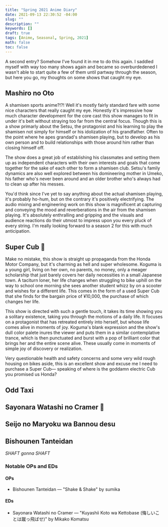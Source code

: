 ```yaml
---
title: "Spring 2021 Anime Diary"
date: 2021-09-13 22:30:52 -04:00
slug: ""
description: ""
keywords: []
draft: true
tags: [Anime, Seasonal, Spring, 2021]
math: false
toc: false
---
```

A second entry? Somehow I've found it in me to do this again. I saddled myself with way too many shows again and became so overburdedened I wasn't able to start quite a few of them until partway through the season, but here you go, my thoughts on some shows that caught my eye.

<!--more-->

## Mashiro no Oto

A shamisen sports anime?!?! Well it's mostly fairly standard fare with some nice characters that really caught my eye. Honestly it's impressive how much character development for the core cast this show manages to fit in under it's belt without straying too far from the central focus. Though this is a show primarly about the Setsu, the protagonist and his learning to play the shamisen not simply for himself or his idolization of his grandfather. Often to the point where he apes grandad's shamisen playing, but to develop as his own person and to build relationships with those around him rather than closing himself off.

The show does a great job of establishing his classmates and setting them up as independent characters with their own interests and goals that come together for the sake of each other to form a shamisen club. Setsu's family dynamics are also well explored between his domineering mother in Umeko, his father who's never been around and an older brother who's always had to clean up after his messes.

You'd think since I've yet to say anything about the actual shamisen playing, it's probably ho-hum, but on the contrary it's positively electrifying. The audio mixing and engineering work on this show is magnificent at capturing and conveying the mood and reverberations in the air from the shamisen playing. It's absolutely enthralling and gripping and the visuals and audience reactions do their utmost to impress upon you every pluck of every string. I'm really looking forward to a season 2 for this with much anticipation.

## Super Cub 💮

Make no mistake, this show is straight up propaganda from the Honda Motor Company, but it's charming as hell and super wholesome. Koguma is a young girl, living on her own, no parents, no money, only a meager scholarship that just barely covers her daily necessities in a small Japanese town. A taciturn loner, her life changes when struggling to bike uphill on the way to school one morning she sees another student whizz by on a scooter and wishes for a different life. This comes in the form of a used Super Cub that she finds for the bargain price of ¥10,000, the purchase of which changes her life.

This show is directed with such a gentle touch, it takes its time showing you a solitary existence, taking you through the motions of a daily life. It focuses on a protagonist that has retreated entirely into herself, but whose life comes alive in moments of joy. Koguma's blank expression and the show's dull color palete inures the viewer and puts them in a similar contemplative trance, which is then punctuated and burst with a pop of brilliant color that brings her and the entire scene alive. These usually come in moments of simple joy of discovery or realization.

Very questionable health and safety concerns and some very wild rough housing on bikes aside, this is an excellent show and excuse me I need to purchase a Super Cub— speaking of where is the goddamn electric Cub you promised us Honda?

## Odd Taxi



## Sayonara Watashi no Cramer 💮



## Seijo no Maryoku wa Bannou desu



## Bishounen Tanteidan

_SHAFT gonna SHAFT_

### Notable OPs and EDs
#### OPs
- Bishounen Tanteidan — "Shake & Shake" by sumika

#### EDs
- Sayonara Watashi no Cramer — "Kuyashii Koto wa Kettobase (悔しいことは蹴っ飛ばせ)" by Mikako Komatsu
